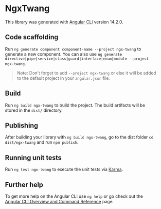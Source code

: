 # NgxTwang

This library was generated with [Angular CLI](https://github.com/angular/angular-cli) version 14.2.0.

## Code scaffolding

Run `ng generate component component-name --project ngx-twang` to generate a new component. You can also use `ng generate directive|pipe|service|class|guard|interface|enum|module --project ngx-twang`.
> Note: Don't forget to add `--project ngx-twang` or else it will be added to the default project in your `angular.json` file. 

## Build

Run `ng build ngx-twang` to build the project. The build artifacts will be stored in the `dist/` directory.

## Publishing

After building your library with `ng build ngx-twang`, go to the dist folder `cd dist/ngx-twang` and run `npm publish`.

## Running unit tests

Run `ng test ngx-twang` to execute the unit tests via [Karma](https://karma-runner.github.io).

## Further help

To get more help on the Angular CLI use `ng help` or go check out the [Angular CLI Overview and Command Reference](https://angular.io/cli) page.
